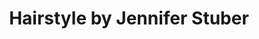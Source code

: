 ---
title: "Hairstyle by Jennifer Stuber"
url: /abstatt/hairstyle-by-jennifer-stuber/
shop: Friseur
---